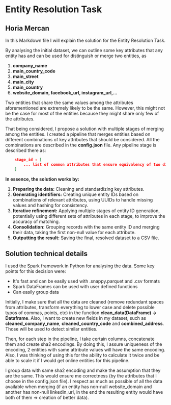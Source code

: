# Entity Resolution Task 
## Horia Mercan

In this Markdown file I will explain the solution for the Entity Resolution Task.

By analysing the initial dataset, we can outline some key attributes that any entity has and can be used for distinguish or merge two entities, as
1. **company_name**
2. **main_country_code**
3. **main_street**
4. **main_city**
5. **main_country**
6. **website_domain, facebook_url, instagram_url,...**

Two entities that share the same values among the attributes aforementioned are extremely likely to be the same. However, this might not be the case for most of the entities because they might share only few of the attributes. 

That being considered, I propose a solution with multiple stages of merging among the entities. I created a pipeline that merges entities based on different combinations of key attributes that should be considered. All the combinations are described in the **config.json**  file. Any pipeline stage is described there as:
```json
    stage_id : [
        ... list of common attributes that ensure equivalency of two different entities ...
    ]
```

**In essence, the solution works by:**

1. **Preparing the data:** Cleaning and standardizing key attributes.
2. **Generating identifiers:** Creating unique entity IDs based on combinations of relevant attributes, using UUIDs to handle missing values and hashing for consistency.
3. **Iterative refinement:** Applying multiple stages of entity ID generation, potentially using different sets of attributes in each stage, to improve the accuracy of matching.
4. **Consolidation:** Grouping records with the same entity ID and merging their data, taking the first non-null value for each attribute.
5. **Outputting the result:** Saving the final, resolved dataset to a CSV file.


## Solution technical details

I used the Spark framework in Python for analysing the data. Some key points for this decision were:
* It's fast and can be easily used with .snappy.parquet and .csv formats
* Spark DataFrames can be used with user defined functions
* Can easily group data

Initially, I make sure that all the data are cleaned (remove redundant spaces from attributes, transform everything to lower case and delete possible typos of commas, points, etc) in the function **clean_data(DataFrame) -> Dataframe**. Also, I want to create new fields in my dataset, such as **cleaned_company_name**, **cleaned_country_code** and **combined_address**. Those will be used to detect similar entities. 

Then, for each step in the pipeline, I take certain columns, concatenate them and create sha2 encodings. By doing this, I assure uniqueness of the encoding, 2 entities with same attribute values will have the same encoding. Also, I was thinking of using this for the ability to calculate it twice and be able to scale it if I would get online entities for this pipeline. 

I group data with same sha2 encoding and make the assumption that they are the same. This would ensure me correctness (by the attributes that I choose in the config.json file). I respect as much as possible of all the data available when merging (if an entity has non-null website_domain and another has non-null linkedin_url, in the end the resulting entity would have both of them => creation of better data).